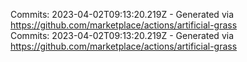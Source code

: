 Commits: 2023-04-02T09:13:20.219Z - Generated via https://github.com/marketplace/actions/artificial-grass
<br>
Commits: 2023-04-02T09:13:20.219Z - Generated via https://github.com/marketplace/actions/artificial-grass
<br>
